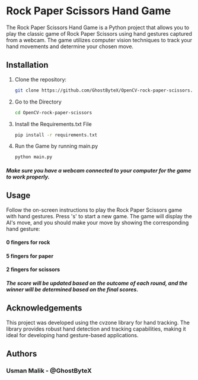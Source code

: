 # Rock Paper Scissors Hand Game

The Rock Paper Scissors Hand Game is a Python project that allows you to play the classic game of Rock Paper Scissors using hand gestures captured from a webcam. The game utilizes computer vision techniques to track your hand movements and determine your chosen move.


## Installation

1. Clone the repository:
   ```bash
   git clone https://github.com/GhostByteX/OpenCV-rock-paper-scissors.git
2. Go to the Directory
   ```bash
   cd OpenCV-rock-paper-scissors
4. Install the Requirements.txt File
   ```bash
   pip install -r requirements.txt
6. Run the Game by running main.py
   ```bash
   python main.py


##### Make sure you have a webcam connected to your computer for the game to work properly.

## Usage
Follow the on-screen instructions to play the Rock Paper Scissors game with hand gestures. Press 's' to start a new game. The game will display the AI's move, and you should make your move by showing the corresponding hand gesture:

#### 0 fingers for rock
#### 5 fingers for paper
#### 2 fingers for scissors
##### The score will be updated based on the outcome of each round, and the winner will be determined based on the final scores.

## Acknowledgements
This project was developed using the cvzone library for hand tracking. The library provides robust hand detection and tracking capabilities, making it ideal for developing hand gesture-based applications.

## Authors
### Usman Malik - @GhostByteX

